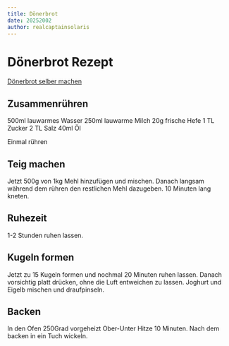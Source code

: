 ```yaml
---
title: Dönerbrot 
date: 20252002
author: realcaptainsolaris
---
```


# Dönerbrot Rezept 

[Dönerbrot selber machen](https://www.youtube.com/shorts/ztA-wJDuNhU)

##  Zusammenrühren
500ml lauwarmes Wasser
250ml lauwarme Milch
20g frische Hefe
1 TL Zucker
2 TL Salz
40ml Öl

Einmal rühren

## Teig machen
Jetzt 500g von 1kg Mehl hinzufügen und mischen.
Danach langsam während dem rühren den restlichen Mehl dazugeben.
10 Minuten lang kneten.

## Ruhezeit
1-2 Stunden ruhen lassen.

## Kugeln formen
Jetzt zu 15 Kugeln formen und nochmal 20 Minuten ruhen lassen.
Danach vorsichtig platt drücken, ohne die Luft entweichen zu lassen.
Joghurt und Eigelb mischen und draufpinseln.

## Backen
In den Ofen 250Grad vorgeheizt Ober-Unter Hitze 10 Minuten.
Nach dem backen in ein Tuch wickeln.

